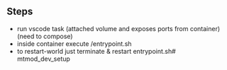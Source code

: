 ## Steps

* run vscode task (attached volume and exposes ports from container) (need to compose)
* inside container execute /entrypoint.sh
* to restart-world just terminate & restart entrypoint.sh# mtmod_dev_setup

